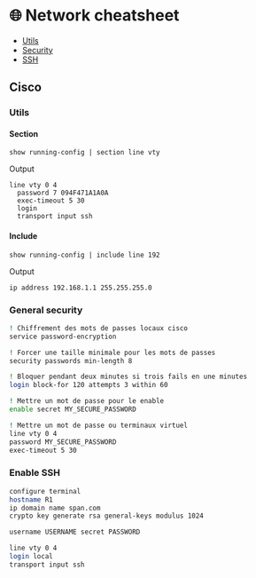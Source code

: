 # 🌐 Network cheatsheet

<ul>
    <li>
        <a href="#Utils">Utils</a>
    </li>
    <li>
        <a href="#General-security">Security</a>
    </li>
    <li>
        <a href="#Enable-SSH">SSH</a>
    </li>
</ul>

## Cisco

### Utils

#### Section
```
show running-config | section line vty
```
Output
```
line vty 0 4
  password 7 094F471A1A0A
  exec-timeout 5 30
  login
  transport input ssh
```

#### Include
```
show running-config | include line 192
```

Output
```
ip address 192.168.1.1 255.255.255.0
```

### General security
```bash
! Chiffrement des mots de passes locaux cisco
service password-encryption

! Forcer une taille minimale pour les mots de passes
security passwords min-length 8

! Bloquer pendant deux minutes si trois fails en une minutes
login block-for 120 attempts 3 within 60

! Mettre un mot de passe pour le enable
enable secret MY_SECURE_PASSWORD

! Mettre un mot de passe ou terminaux virtuel
line vty 0 4 
password MY_SECURE_PASSWORD
exec-timeout 5 30 
```

### Enable SSH

```bash
configure terminal
hostname R1
ip domain name span.com
crypto key generate rsa general-keys modulus 1024

username USERNAME secret PASSWORD

line vty 0 4
login local
transport input ssh
```


